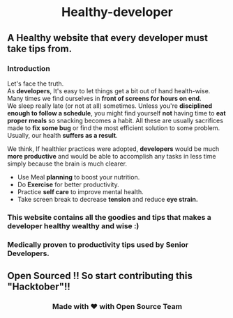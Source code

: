 # <p align="center">Healthy-developer<p>
## A Healthy website that every developer must take tips from.
### <strong>Introduction </strong>
  
Let's face the truth.<br>
As <strong>developers</strong>, It's easy to let things get a bit out of hand health-wise. Many times we find ourselves in <strong>front of screens for hours on end</strong>.<br> We sleep really late (or not at all) sometimes. Unless you're <strong>disciplined enough to follow a schedule</strong>, you might find yourself <strong> not</strong> having time to <strong>eat proper meals</strong> so snacking becomes a habit. All these are usually sacrifices made to <strong>fix some bug</strong> or find the most efficient solution to some problem. Usually, our health <strong>suffers as a result</strong>.<br>

We think, If healthier practices were adopted, <strong>developers</strong> would be much <strong>more productive</strong> and would be able to accomplish any tasks in less time simply because the brain is much clearer.
<div>
<ul>

  <li>Use Meal <strong>planning</strong> to boost your nutrition.</li>
  <li>Do <strong>Exercise</strong> for better productivity.</li>
  <li>Practice <strong>self care</strong> to improve mental health.</li>
  <li>Take screen break to decrease <strong>tension</strong> and reduce <strong>eye strain.</strong></li>
</ul>
</div>

### This website contains all the goodies and tips that makes a developer healthy wealthy and wise :)
### Medically proven to productivity tips used by Senior Developers.
## Open Sourced !! So start contributing this "Hacktober"!!
<div align="center">
<h3>Made with &#10084; with Open Source Team</h3>
</div>
